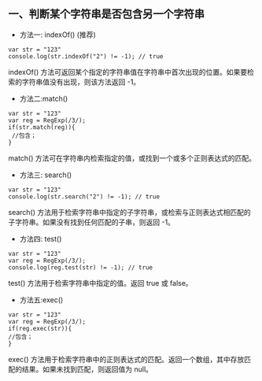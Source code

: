 ## 一、判断某个字符串是否包含另一个字符串
- 方法一: indexOf()   (推荐)
```
var str = "123"
console.log(str.indexOf("2") != -1); // true
```
indexOf() 方法可返回某个指定的字符串值在字符串中首次出现的位置。如果要检索的字符串值没有出现，则该方法返回 -1。

- 方法二:match()
```
var str = "123"
var reg = RegExp(/3/);
if(str.match(reg)){
 //包含；
}
```
match() 方法可在字符串内检索指定的值，或找到一个或多个正则表达式的匹配。

- 方法三: search()
```
var str = "123"
console.log(str.search("2") != -1); // true
```
search() 方法用于检索字符串中指定的子字符串，或检索与正则表达式相匹配的子字符串。如果没有找到任何匹配的子串，则返回 -1。

- 方法四: test()
```
var str = "123"
var reg = RegExp(/3/);
console.log(reg.test(str) != -1); // true
```
test() 方法用于检索字符串中指定的值。返回 true 或 false。

- 方法五:exec()
```
var str = "123"
var reg = RegExp(/3/);
if(reg.exec(str)){
//包含；
}
```
exec() 方法用于检索字符串中的正则表达式的匹配。返回一个数组，其中存放匹配的结果。如果未找到匹配，则返回值为 null。